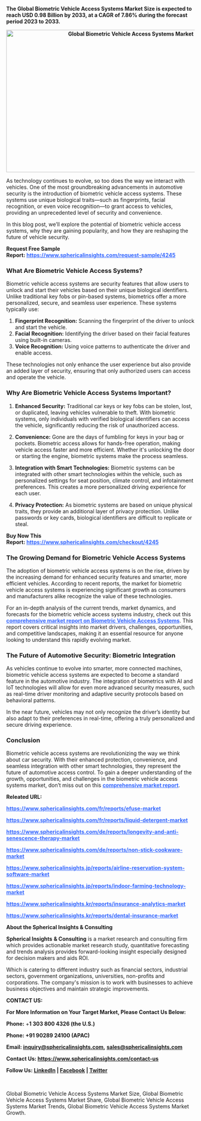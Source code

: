 <p><strong>The Global Biometric Vehicle Access Systems Market Size is expected to reach USD 0.98 Billion by 2033, at a CAGR of 7.86% during the forecast period 2023 to 2033.</strong></p>
<p style="text-align: center;"><strong><img src="https://www.sphericalinsights.com/images/rd/global-biometric-vehicle-access-systems-market.png" alt="Global Biometric Vehicle Access Systems Market" width="650" height="379" /></strong></p>
<p>As technology continues to evolve, so too does the way we interact with vehicles. One of the most groundbreaking advancements in automotive security is the introduction of biometric vehicle access systems. These systems use unique biological traits&mdash;such as fingerprints, facial recognition, or even voice recognition&mdash;to grant access to vehicles, providing an unprecedented level of security and convenience.</p>
<p>In this blog post, we&rsquo;ll explore the potential of biometric vehicle access systems, why they are gaining popularity, and how they are reshaping the future of vehicle security.</p>
<p><strong>Request Free Sample Report:&nbsp;<span style="color: #3366ff;"><a style="color: #3366ff;" href="https://www.sphericalinsights.com/request-sample/4245" target="_blank">https://www.sphericalinsights.com/request-sample/4245</a></span>&nbsp;</strong></p>
<h3>What Are Biometric Vehicle Access Systems?</h3>
<p>Biometric vehicle access systems are security features that allow users to unlock and start their vehicles based on their unique biological identifiers. Unlike traditional key fobs or pin-based systems, biometrics offer a more personalized, secure, and seamless user experience. These systems typically use:</p>
<ol>
<li><strong>Fingerprint Recognition:</strong> Scanning the fingerprint of the driver to unlock and start the vehicle.</li>
<li><strong>Facial Recognition:</strong> Identifying the driver based on their facial features using built-in cameras.</li>
<li><strong>Voice Recognition:</strong> Using voice patterns to authenticate the driver and enable access.</li>
</ol>
<p>These technologies not only enhance the user experience but also provide an added layer of security, ensuring that only authorized users can access and operate the vehicle.</p>
<h3>Why Are Biometric Vehicle Access Systems Important?</h3>
<ol>
<li>
<p><strong>Enhanced Security:</strong> Traditional car keys or key fobs can be stolen, lost, or duplicated, leaving vehicles vulnerable to theft. With biometric systems, only individuals with verified biological identifiers can access the vehicle, significantly reducing the risk of unauthorized access.</p>
</li>
<li>
<p><strong>Convenience:</strong> Gone are the days of fumbling for keys in your bag or pockets. Biometric access allows for hands-free operation, making vehicle access faster and more efficient. Whether it's unlocking the door or starting the engine, biometric systems make the process seamless.</p>
</li>
<li>
<p><strong>Integration with Smart Technologies:</strong> Biometric systems can be integrated with other smart technologies within the vehicle, such as personalized settings for seat position, climate control, and infotainment preferences. This creates a more personalized driving experience for each user.</p>
</li>
<li>
<p><strong>Privacy Protection:</strong> As biometric systems are based on unique physical traits, they provide an additional layer of privacy protection. Unlike passwords or key cards, biological identifiers are difficult to replicate or steal.</p>
</li>
</ol>
<p><strong>Buy Now This Report:&nbsp;<span style="color: #3366ff;"><a style="color: #3366ff;" href="https://www.sphericalinsights.com/checkout/4245" target="_blank">https://www.sphericalinsights.com/checkout/4245</a></span>&nbsp;</strong></p>
<h3>The Growing Demand for Biometric Vehicle Access Systems</h3>
<p>The adoption of biometric vehicle access systems is on the rise, driven by the increasing demand for enhanced security features and smarter, more efficient vehicles. According to recent reports, the market for biometric vehicle access systems is experiencing significant growth as consumers and manufacturers alike recognize the value of these technologies.</p>
<p>For an in-depth analysis of the current trends, market dynamics, and forecasts for the biometric vehicle access systems industry, check out this <strong><span style="color: #3366ff;"><a style="color: #3366ff;" href="https://www.sphericalinsights.com/reports/biometric-vehicle-access-systems-market" target="_blank" rel="noopener">comprehensive market report on Biometric Vehicle Access Systems</a></span></strong>. This report covers critical insights into market drivers, challenges, opportunities, and competitive landscapes, making it an essential resource for anyone looking to understand this rapidly evolving market.</p>
<h3>The Future of Automotive Security: Biometric Integration</h3>
<p>As vehicles continue to evolve into smarter, more connected machines, biometric vehicle access systems are expected to become a standard feature in the automotive industry. The integration of biometrics with AI and IoT technologies will allow for even more advanced security measures, such as real-time driver monitoring and adaptive security protocols based on behavioral patterns.</p>
<p>In the near future, vehicles may not only recognize the driver&rsquo;s identity but also adapt to their preferences in real-time, offering a truly personalized and secure driving experience.</p>
<h3>Conclusion</h3>
<p>Biometric vehicle access systems are revolutionizing the way we think about car security. With their enhanced protection, convenience, and seamless integration with other smart technologies, they represent the future of automotive access control. To gain a deeper understanding of the growth, opportunities, and challenges in the biometric vehicle access systems market, don&rsquo;t miss out on this <strong><span style="color: #3366ff;"><a style="color: #3366ff;" href="https://www.sphericalinsights.com/reports/biometric-vehicle-access-systems-market" target="_blank" rel="noopener">comprehensive market report</a></span></strong>.</p>
<p><strong>Releated URL:&nbsp;</strong></p>
<p><span style="color: #3366ff;"><strong><span data-sheets-root="1"><a style="color: #3366ff;" href="https://www.sphericalinsights.com/fr/reports/efuse-market">https://www.sphericalinsights.com/fr/reports/efuse-market</a>&nbsp;</span></strong></span></p>
<p><span style="color: #3366ff;"><strong><span data-sheets-root="1"><span data-sheets-root="1"><a style="color: #3366ff;" href="https://www.sphericalinsights.com/fr/reports/liquid-detergent-market">https://www.sphericalinsights.com/fr/reports/liquid-detergent-market</a>&nbsp;</span></span></strong></span></p>
<p><span style="color: #3366ff;"><strong><span data-sheets-root="1"><span data-sheets-root="1"><span data-sheets-root="1"><a class="in-cell-link" style="color: #3366ff;" href="https://www.sphericalinsights.com/de/reports/longevity-and-anti-senescence-therapy-market" target="_blank">https://www.sphericalinsights.com/de/reports/longevity-and-anti-senescence-therapy-market</a></span></span></span></strong></span></p>
<p><span style="color: #3366ff;"><strong><span data-sheets-root="1"><span data-sheets-root="1"><span data-sheets-root="1"><span data-sheets-root="1"><a class="in-cell-link" style="color: #3366ff;" href="https://www.sphericalinsights.com/de/reports/non-stick-cookware-market" target="_blank">https://www.sphericalinsights.com/de/reports/non-stick-cookware-market</a></span></span></span></span></strong></span></p>
<p><span style="color: #3366ff;"><strong><span data-sheets-root="1"><span data-sheets-root="1"><span data-sheets-root="1"><span data-sheets-root="1"><span data-sheets-root="1"><a style="color: #3366ff;" href="https://www.sphericalinsights.jp/reports/airline-reservation-system-software-market">https://www.sphericalinsights.jp/reports/airline-reservation-system-software-market</a>&nbsp;</span></span></span></span></span></strong></span></p>
<p><span style="color: #3366ff;"><strong><span data-sheets-root="1"><span data-sheets-root="1"><span data-sheets-root="1"><span data-sheets-root="1"><span data-sheets-root="1"><span data-sheets-root="1"><a style="color: #3366ff;" href="https://www.sphericalinsights.jp/reports/indoor-farming-technology-market">https://www.sphericalinsights.jp/reports/indoor-farming-technology-market</a>&nbsp;</span></span></span></span></span></span></strong></span></p>
<p><span style="color: #3366ff;"><strong><span data-sheets-root="1"><span data-sheets-root="1"><span data-sheets-root="1"><span data-sheets-root="1"><span data-sheets-root="1"><span data-sheets-root="1"><span data-sheets-root="1"><a style="color: #3366ff;" href="https://www.sphericalinsights.kr/reports/insurance-analytics-market">https://www.sphericalinsights.kr/reports/insurance-analytics-market</a>&nbsp;</span></span></span></span></span></span></span></strong></span></p>
<p><span style="color: #3366ff;"><strong><span data-sheets-root="1"><span data-sheets-root="1"><span data-sheets-root="1"><span data-sheets-root="1"><span data-sheets-root="1"><span data-sheets-root="1"><span data-sheets-root="1"><span data-sheets-root="1"><a style="color: #3366ff;" href="https://www.sphericalinsights.kr/reports/dental-insurance-market">https://www.sphericalinsights.kr/reports/dental-insurance-market</a>&nbsp;</span></span></span></span></span></span></span></span></strong></span></p>
<p><strong>About the Spherical Insights&nbsp;&amp; Consulting</strong></p>
<p><strong>Spherical Insights</strong>&nbsp;<strong>&amp; Consulting</strong>&nbsp;is a market research and consulting firm which provides actionable market research study, quantitative forecasting and trends analysis provides forward-looking insight especially designed for decision makers and aids ROI.</p>
<p>Which is catering to different industry such as financial sectors, industrial sectors, government organizations, universities, non-profits and corporations. The company's mission is to work with businesses to achieve business objectives and maintain strategic improvements.&nbsp;</p>
<p><strong>CONTACT US:</strong></p>
<p><strong>For More Information on Your Target Market, Please Contact Us Below:&nbsp;&nbsp;&nbsp;&nbsp;</strong></p>
<p><strong>Phone:</strong>&nbsp;+<strong>1 303 800 4326 (the U.S.)</strong></p>
<p><strong>Phone:&nbsp;+91 90289 24100 (APAC)</strong></p>
<p><strong>Email:&nbsp;</strong><a title="" href="https://www.globenewswire.com/Tracker?data=IvAqG10VIVrlDrFULUfIkXt0v58NRvo7u1SDsThC_7vKPqGvsT9-YUHYJfQTe8e6hv1b6QyvovqTek_YD8ayHwagKIE6g97rudMT4Blf6uwCMJQWGQHjcOxTrOyOHhnIsQcLp4nLHdXYvdPLoHKo5eUkLbPkQT9bflwj-oFDQkhOrXtDZvM2DjYjduRn87pA3rRRnXauOCcJkH8J4BPYfiNxwEFD-sBgMWEwh426IA-f2Jio4Tbu2J4WpvOKZ1aw1FvYiVQ41FQWvfV685OSRc-REJbMMmimS1dQOzU9keA=" target="_blank" rel="nofollow"><strong>inquiry@sphericalinsights.com</strong></a><strong>,</strong>&nbsp;<a title="" href="https://www.globenewswire.com/Tracker?data=R25_4FhnORgTNZu1fy5b9Cjak2--rWMXxqM6SFyWM_Rq_rNTaT-FuDgjY5GFrThMuIaIex_kdxTM9PAYm-43CRWpDdebwXFdv995aWJcZ3Jf7SrdcSsQWnAWS9I3joDO97mqcekVsxx1Elxh8PgPDBj6_BdL26TVWvQTtLFrwaoRfF2qduVTGC85QWvuBITMobKkHhclXhg1q8yFU5vohN8hGu_aRuWS4Eo8Vjco3EE1ZoV_Lun3Y2qna2UYtoJLKzy0MOru3WiN1XQHV6erSaMSEmzVR-Kx5JDP6uG_8Dk=" target="_blank" rel="nofollow"><strong>sales@sphericalinsights.com</strong></a></p>
<p><strong>Contact Us:&nbsp;</strong><a href="https://www.sphericalinsights.com/contact-us" target="_blank" rel="nofollow"><strong>https://www.sphericalinsights.com/contact-us</strong></a></p>
<p><strong>Follow Us:&nbsp;</strong><a href="https://www.linkedin.com/company/spherical-insight/mycompany/verification/" target="_blank" rel="nofollow"><strong>LinkedIn</strong></a><strong>&nbsp;|&nbsp;</strong><a href="https://www.facebook.com/sphericalinsights22" target="_blank" rel="nofollow"><strong>Facebook</strong></a><strong>&nbsp;|&nbsp;</strong><a href="https://twitter.com/SInsights_US" target="_blank" rel="nofollow"><strong>Twitter</strong></a></p>
<p>&nbsp;</p>
<p>Global Biometric Vehicle Access Systems Market Size,&nbsp;Global Biometric Vehicle Access Systems Market Share,&nbsp;Global Biometric Vehicle Access Systems Market Trends,&nbsp;Global Biometric Vehicle Access Systems Market Growth.</p>
<div class="alert-div" style="display: none; background-color: red;">
<p class="alert-p">username or apikey dont exist</p>
</div>
